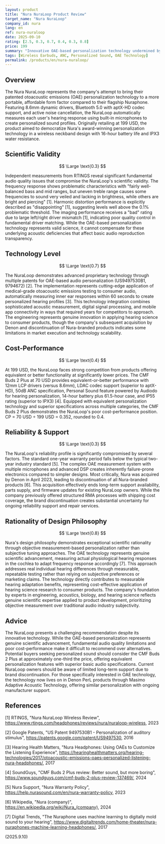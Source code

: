 ```yaml
---
layout: product
title: "Nura NuraLoop Product Review"
target_name: "Nura NuraLoop"
company_id: nura
lang: en
ref: nura-nuraloop
date: 2025-09-10
rating: [2.5, 0.3, 0.7, 0.4, 0.3, 0.8]
price: 199
summary: "Innovative OAE-based personalization technology undermined by fundamental audio quality limitations and poor cost-performance"
tags: [Wireless Earbuds, ANC, Personalized Sound, OAE Technology]
permalink: /products/en/nura-nuraloop/
---
```


## Overview

The Nura NuraLoop represents the company's attempt to bring their patented otoacoustic emissions (OAE) personalization technology to a more portable, affordable form factor compared to their flagship Nuraphone. Featuring 8.6mm dynamic drivers, Bluetooth 5.0 with aptX-HD codec support, and active noise cancellation, the NuraLoop automatically measures each user's hearing response using built-in microphones to create personalized sound profiles. Originally retailing at 199 USD, the product aimed to democratize Nura's award-winning personalization technology in a wireless neckband design with 16-hour battery life and IPX3 water resistance.

## Scientific Validity

$$ \Large \text{0.3} $$

Independent measurements from RTINGS reveal significant fundamental audio quality issues that compromise the NuraLoop's scientific validity. The frequency response shows problematic characteristics with "fairly well-balanced bass and mid ranges, but uneven treble range causes some frequencies to sound very veiled and lacking in brightness, while others are bright and piercing" [1]. Harmonic distortion performance is explicitly described as "disappointing" [1], suggesting levels well above the 0.1% problematic threshold. The imaging performance receives a "bad" rating due to large left/right driver mismatch [1], indicating poor quality control in fundamental driver matching. While the OAE-based personalization technology represents valid science, it cannot compensate for these underlying acoustic deficiencies that affect basic audio reproduction transparency.

## Technology Level

$$ \Large \text{0.7} $$

The NuraLoop demonstrates advanced proprietary technology through multiple patents for OAE-based audio personalization (US9497530B1, 9794672) [2]. The implementation represents cutting-edge application of medical-grade otoacoustic emissions testing to consumer audio, automatically measuring inner ear responses within 60 seconds to create personalized hearing profiles [3]. This technology integration combines sophisticated acoustic measurement, digital signal processing, and mobile app connectivity in ways that required years for competitors to approach. The engineering represents genuine innovation in applying hearing science to consumer products, though the company's subsequent acquisition by Denon and discontinuation of Nura-branded products indicates some limitations in market execution and technology scalability.

## Cost-Performance

$$ \Large \text{0.4} $$

At 199 USD, the NuraLoop faces strong competition from products offering equivalent or better functionality at significantly lower prices. The CMF Buds 2 Plus at 70 USD provides equivalent-or-better performance with 12mm LCP drivers (versus 8.6mm), LDAC codec support (superior to aptX-HD), 50dB ANC specification, Personal Sound feature powered by Audiodo for hearing personalization, 14-hour battery plus 61.5-hour case, and IP55 rating (superior to IPX3) [4]. Equipped with equivalent personalization technology and superior specifications across multiple categories, the CMF Buds 2 Plus demonstrates the NuraLoop's poor cost-performance position. CP = 70 USD ÷ 199 USD = 0.352, rounded to 0.4.

## Reliability & Support

$$ \Large \text{0.3} $$

The NuraLoop's reliability profile is significantly compromised by several factors. The standard one-year warranty period falls below the typical two-year industry standard [5]. The complex OAE measurement system with multiple microphones and advanced DSP creates inherently failure-prone electronics compared to simpler designs. Most critically, Nura was acquired by Denon in April 2023, leading to discontinuation of all Nura-branded products [6]. This acquisition effectively ends long-term support availability, parts supply, and firmware updates for existing NuraLoop owners. While the company previously offered structured RMA processes with shipping cost coverage, the brand discontinuation creates substantial uncertainty for ongoing reliability support and repair services.

## Rationality of Design Philosophy

$$ \Large \text{0.8} $$

Nura's design philosophy demonstrates exceptional scientific rationality through objective measurement-based personalization rather than subjective tuning approaches. The OAE technology represents genuine scientific advancement, measuring actual physiological hearing responses in the cochlea to adapt frequency response accordingly [7]. This approach addresses real individual hearing differences through measurable, repeatable testing rather than relying on subjective preferences or marketing claims. The technology directly contributes to measurable hearing adaptation benefits, representing cost-effective application of hearing science research to consumer products. The company's foundation by experts in engineering, acoustics, biology, and hearing science reflects genuine scientific expertise applied to product development, prioritizing objective measurement over traditional audio industry subjectivity.

## Advice

The NuraLoop presents a challenging recommendation despite its innovative technology. While the OAE-based personalization represents genuine scientific advancement, fundamental audio quality limitations and poor cost-performance make it difficult to recommend over alternatives. Potential buyers seeking personalized sound should consider the CMF Buds 2 Plus at approximately one-third the price, offering equivalent personalization features with superior basic audio specifications. Current NuraLoop owners should be aware of limited long-term support due to brand discontinuation. For those specifically interested in OAE technology, the technology now lives on in Denon PerL products through Masimo Adaptive Acoustic Technology, offering similar personalization with ongoing manufacturer support.

## References

[1] RTINGS, "Nura NuraLoop Wireless Review", https://www.rtings.com/headphones/reviews/nura/nuraloop-wireless, 2023

[2] Google Patents, "US Patent 9497530B1 - Personalization of auditory stimulus", https://patents.google.com/patent/US9497530, 2016

[3] Hearing Health Matters, "Nura Headphones: Using OAEs to Customize the Listening Experience", https://hearinghealthmatters.org/hearing-technologies/2017/otoacoustic-emissions-oaes-personalized-listening-nura-headphones/, 2017

[4] SoundGuys, "CMF Buds 2 Plus review: Better sound, but more boring", https://www.soundguys.com/cmf-buds-2-plus-review-137469/, 2024

[5] Nura Support, "Nura Warranty Policy", https://help.nurasound.com/en/nura-warranty-policy, 2023

[6] Wikipedia, "Nura (company)", https://en.wikipedia.org/wiki/Nura_(company), 2024

[7] Digital Trends, "The Nuraphone uses machine learning to digitally mold sound to your hearing", https://www.digitaltrends.com/home-theater/nura-nuraphones-machine-learning-headphones/, 2017

(2025.9.10)